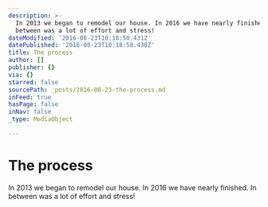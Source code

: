 ```yaml
---
description: >-
  In 2013 we began to remodel our house. In 2016 we have nearly finished. In
  between was a lot of effort and stress!
dateModified: '2016-08-23T10:18:50.431Z'
datePublished: '2016-08-23T10:18:58.438Z'
title: The process
author: []
publisher: {}
via: {}
starred: false
sourcePath: _posts/2016-08-23-the-process.md
inFeed: true
hasPage: false
inNav: false
_type: MediaObject

---
```

# The process

In 2013 we began to remodel our house. In 2016 we have nearly finished. In between was a lot of effort and stress!